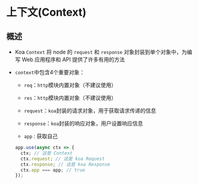 # 上下文(Context)

## 概述

+ Koa `Context` 将 node 的 `request` 和 `response` 对象封装到单个对象中，为编写 Web 应用程序和 API 提供了许多有用的方法

+ `context`中包含4个重要对象：

  + `req`：`http`模块内置对象（不建议使用）

  + `res`：`http`模块内置对象（不建议使用）

  + `request`：`koa`封装的请求对象，用于获取请求传递的信息

  + `response`：`koa`封装的响应对象，用户设置响应信息

  + `app` : 获取自己

  ```js
  app.use(async ctx => {
    ctx; // 这是 Context
    ctx.request; // 这是 koa Request
    ctx.response; // 这是 koa Response
    ctx.app === app; // true
  });
  ```

